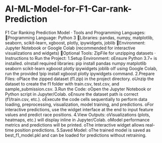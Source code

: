 # AI-ML-Model-for-F1-Car-rank-Prediction
F1 Car Ranking Prediction Model
·  Tools and Programming Languages: 
Programming Language: Python 3
Libraries: pandas, numpy, matplotlib, seaborn, scikit-learn, xgboost, plotly, ipywidgets, joblib
Environment: Jupyter Notebook or Google Colab (recommended for interactive visualizations and widgets)
Optional Tools: ZipFile for unzipping datasets
·  Instructions to Run the Project: 
1.Setup Environment: 
oEnsure Python 3.7+ is installed.
oInstall required libraries: pip install pandas numpy matplotlib seaborn scikit-learn xgboost plotly ipywidgets joblib
oIf using Google Colab, run the provided !pip install xgboost plotly ipywidgets command.
2.Prepare Files: 
oPlace the zipped dataset (f1.zip) in the project directory.
oUnzip the dataset to create the f1 folder with train.csv, test.csv, and sample_submission.csv.
3.Run the Code: 
oOpen the Jupyter Notebook or Python script in Jupyter/Colab.
oEnsure the dataset path is correct (f1/train.csv, etc.).
oExecute the code cells sequentially to perform data loading, preprocessing, visualization, model training, and predictions.
oFor interactive predictions, use the widget interface at the end to input feature values and predict race positions.
4.View Outputs: 
oVisualizations (plots, heatmaps, etc.) will display inline in Jupyter/Colab.
oModel performance metrics and predictions will be printed.
oThe interactive widget allows real-time position predictions.
5.Saved Model: 
oThe trained model is saved as best_f1_model.pkl and can be loaded for predictions without retraining.
